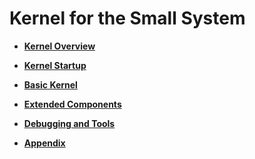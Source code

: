 # Kernel for the Small System<a name="EN-US_TOPIC_0000001171191693"></a>

-   **[Kernel Overview](kernel-small-overview.md)**  

-   **[Kernel Startup](kernel-small-start.md)**  

-   **[Basic Kernel](kernel-small-basics.md)**  

-   **[Extended Components](kernel-small-bundles.md)**  

-   **[Debugging and Tools](kernel-small-debug.md)**  

-   **[Appendix](kernel-small-apx.md)**  



